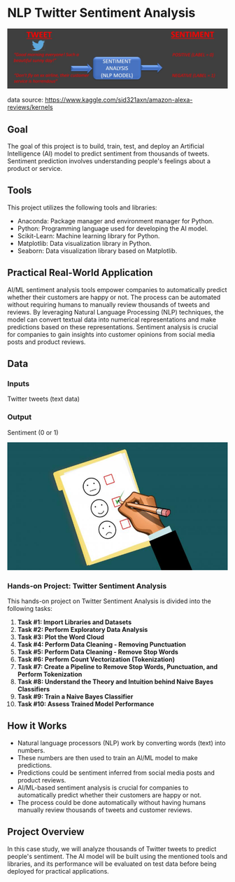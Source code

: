 # NLP Twitter Sentiment Analysis

![NLP Twitter Sentiment Analysis Model](https://github.com/MB-Shihab-Aaqil-Ahamed/Machine-Learning-Projects/blob/main/NLP%20Twitter%20Sentiment%20Analysis/Images/Model.jpg)

data source: https://www.kaggle.com/sid321axn/amazon-alexa-reviews/kernels

## Goal
The goal of this project is to build, train, test, and deploy an Artificial Intelligence (AI) model to predict sentiment from thousands of tweets. Sentiment prediction involves understanding people's feelings about a product or service.

## Tools
This project utilizes the following tools and libraries:
- Anaconda: Package manager and environment manager for Python.
- Python: Programming language used for developing the AI model.
- Scikit-Learn: Machine learning library for Python.
- Matplotlib: Data visualization library in Python.
- Seaborn: Data visualization library based on Matplotlib.

## Practical Real-World Application
AI/ML sentiment analysis tools empower companies to automatically predict whether their customers are happy or not. The process can be automated without requiring humans to manually review thousands of tweets and reviews. By leveraging Natural Language Processing (NLP) techniques, the model can convert textual data into numerical representations and make predictions based on these representations. Sentiment analysis is crucial for companies to gain insights into customer opinions from social media posts and product reviews.

## Data
### Inputs
Twitter tweets (text data)

### Output
Sentiment (0 or 1)

![Sentiment Analysis](https://github.com/MB-Shihab-Aaqil-Ahamed/Machine-Learning-Projects/blob/main/NLP%20Twitter%20Sentiment%20Analysis/Images/Sentiment.jpg)

### Hands-on Project: Twitter Sentiment Analysis

This hands-on project on Twitter Sentiment Analysis is divided into the following tasks:

1. **Task #1: Import Libraries and Datasets**
2. **Task #2: Perform Exploratory Data Analysis**
3. **Task #3: Plot the Word Cloud**
4. **Task #4: Perform Data Cleaning - Removing Punctuation**
5. **Task #5: Perform Data Cleaning - Remove Stop Words**
6. **Task #6: Perform Count Vectorization (Tokenization)**
7. **Task #7: Create a Pipeline to Remove Stop Words, Punctuation, and Perform Tokenization**
8. **Task #8: Understand the Theory and Intuition behind Naive Bayes Classifiers**
9. **Task #9: Train a Naive Bayes Classifier**
10. **Task #10: Assess Trained Model Performance**

## How it Works
- Natural language processors (NLP) work by converting words (text) into numbers.
- These numbers are then used to train an Al/ML model to make predictions.
- Predictions could be sentiment inferred from social media posts and product reviews.
- AI/ML-based sentiment analysis is crucial for companies to automatically predict whether their customers are happy or not.
- The process could be done automatically without having humans manually review thousands of tweets and customer reviews.

## Project Overview
In this case study, we will analyze thousands of Twitter tweets to predict people's sentiment. The AI model will be built using the mentioned tools and libraries, and its performance will be evaluated on test data before being deployed for practical applications.
